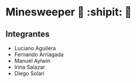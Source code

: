 # Minesweeper 🐙 :shipit: 🍙

## Integrantes
- Luciano Aguilera
- Fernando Arriagada
- Manuel Aylwin
- Irina Salazar
- Diego Solari
